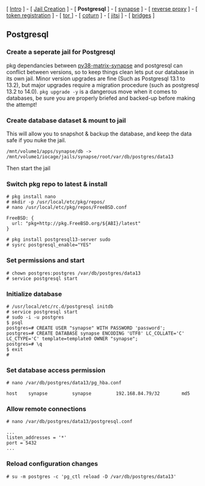 
[ [Intro](README.md) ] - [ [Jail Creation](1_jail.md) ] - [ **Postgresql** ] - [ [synapse](3_synapse.md) ] - [ [reverse proxy](4_nginx.md) ] - [ [token registration](5_registration.md) ] - [ [tor ](6_tor.md)] - [ [coturn](7_coturn.md) ] - [ [jitsi](8_jitsi.md) ] - [ [bridges](9_bridges.md) ]

## Postgresql

### Create a seperate jail for Postgresql
pkg dependancies between [py38-matrix-synapse](https://www.freshports.org/net-im/py-matrix-synapse/) and postgresql can conflict between versions, so to keep things clean lets put our database in its own jail. Minor version upgrades are fine (Such as Postgresql 13.1 to 13.2), but major upgrades require a migration procedure (such as postgresql 13.2 to 14.0). `pkg upgrade -y` is a dangerous move when it comes to databases, be sure you are properly briefed and backed-up before making the attempt!

### Create database dataset & mount to jail

This will allow you to snapshot & backup the database, and keep the data safe if you nuke the jail.
```
/mnt/volume1/apps/synapse/db -> /mnt/volume1/iocage/jails/synapse/root/var/db/postgres/data13
```
Then start the jail

### Switch pkg repo to latest & install
```
# pkg install nano
# mkdir -p /usr/local/etc/pkg/repos/
# nano /usr/local/etc/pkg/repos/FreeBSD.conf
```
```
FreeBSD: {
  url: "pkg+http://pkg.FreeBSD.org/${ABI}/latest"
}
```
```
# pkg install postgresql13-server sudo
# sysrc postgresql_enable="YES"
```
### Set permissions and start
```
# chown postgres:postgres /var/db/postgres/data13
# service postgresql start
```

### Initialize database
```
# /usr/local/etc/rc.d/postgresql initdb
# service postgresql start
# sudo -i -u postgres
$ psql
postgres=# CREATE USER "synapse" WITH PASSWORD 'password';
postgres=# CREATE DATABASE synapse ENCODING 'UTF8' LC_COLLATE='C' LC_CTYPE='C' template=template0 OWNER "synapse";
postgres=# \q
$ exit
#
```

### Set database access permission
```
# nano /var/db/postgres/data13/pg_hba.conf
```
```
host    synapse         synapse         192.168.84.79/32        md5
```
### Allow remote connections
```
# nano /var/db/postgres/data13/postgresql.conf
```
```
...
listen_addresses = '*'
port = 5432
...
```
### Reload configuration changes
```
# su -m postgres -c 'pg_ctl reload -D /var/db/postgres/data13'
```
